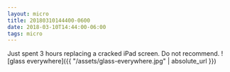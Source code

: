 ```yaml
---
layout: micro
title: 20180310144400-0600
date: 2018-03-10T14:44:00-06:00
tags: micro
---
```

Just spent 3 hours replacing a cracked iPad screen. Do not recommend. 
![glass everywhere]({{ "/assets/glass-everywhere.jpg" | absolute_url }})
